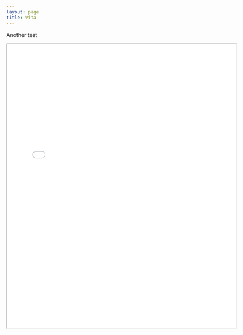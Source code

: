 ```yaml
---
layout: page
title: Vita
---
```


Another test

<iframe src="/CV/MyCV.pdf" width="120%" height="750px">

